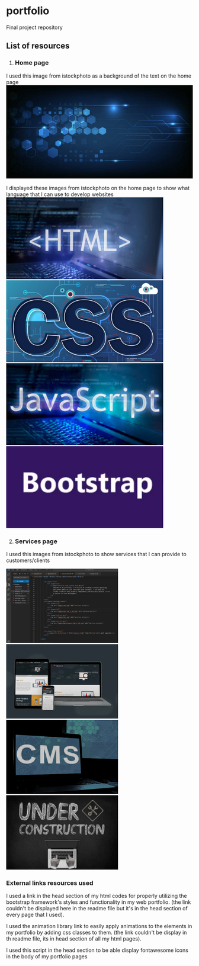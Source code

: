 # portfolio
Final project repository
## List of resources
1. ### Home page
I used this image from istockphoto as a background of the text on the home page
![background picture](images/front-desktop.jpg)

I displayed these images from istockphoto on the home page to show what language
that I can use to develop websites
![html picture](images/html-424_x_221.png)
![html picture](images/css-424_x_221.png)
![html picture](images/javascript-424_x_221.png)
![html picture](images/bootstrap-424_x_221.png)

2. ### Services page
I used this images from istockphoto to show services that I can provide to customers/clients

![html picture](images/code.png)
![html picture](images/dev-302_x_201.png)
![html picture](images/cms.png)
![html picture](images/maintenance-302_x_201.png)

### External links resources used
I used a link in the head section of my html codes for properly utilizing the bootstrap framework's styles and functionality in my web portfolio. (the link couldn't be displayed here in the readme file but it's in the head section of every page that I used).

I used the animation library link to easily apply animations to the elements in my portfolio by adding css classes to them. (the link couldn't be display in th readme file, its in head section of all my html pages).

I used this script in the head section to be able display fontawesome icons in the body of my portfolio pages
<script src="https://kit.fontawesome.com/7e3b67895f.js" crossorigin="anonymous"></script>